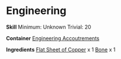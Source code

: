 <!-- TITLE: Copper Tube -->
<!-- SUBTITLE:  -->
# Engineering
**Skill**
Minimum: Unknown
Trivial: 20

**Container**
[Engineering Accoutrements](engineering-accoutrements)

**Ingredients**
[Flat Sheet of Copper](flat-sheet-of-copper) x 1
[Bone](bone) x 1